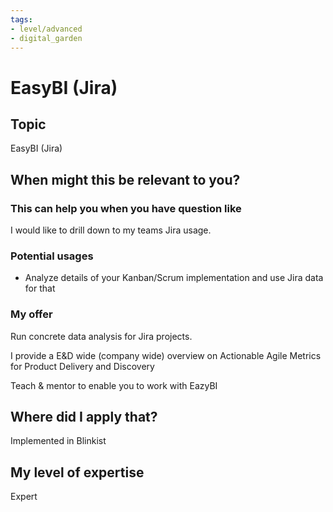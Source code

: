```yaml
---
tags: 
- level/advanced
- digital_garden
---
```

# EasyBI (Jira)
## Topic

EasyBI (Jira)

## When might this be relevant to you?

### This can help you when you have question like

I would like to drill down to my teams Jira usage.

### Potential usages

-   Analyze details of your Kanban/Scrum implementation and use Jira data for that
    

### My offer

Run concrete data analysis for Jira projects.

I provide a E&D wide (company wide) overview on Actionable Agile Metrics for Product Delivery and Discovery

Teach & mentor to enable you to work with EazyBI

## Where did I apply that?

Implemented in Blinkist

## My level of expertise

Expert